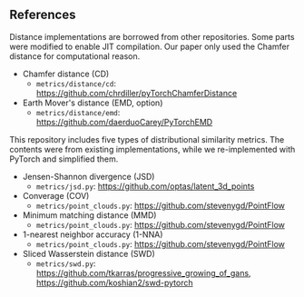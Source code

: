 ## References

Distance implementations are borrowed from other repositories. Some parts were modified to enable JIT compilation. Our paper only used the Chamfer distance for computational reason.
* Chamfer distance (CD)
  * `metrics/distance/cd`: https://github.com/chrdiller/pyTorchChamferDistance
* Earth Mover's distance (EMD, option)
  * `metrics/distance/emd`: https://github.com/daerduoCarey/PyTorchEMD

This repository includes five types of distributional similarity metrics. The contents were from existing implementations, while we re-implemented with PyTorch and simplified them.

* Jensen-Shannon divergence (JSD)
  * `metrics/jsd.py`: https://github.com/optas/latent_3d_points
* Converage (COV)
  * `metrics/point_clouds.py`: https://github.com/stevenygd/PointFlow
* Minimum matching distance (MMD)
  * `metrics/point_clouds.py`: https://github.com/stevenygd/PointFlow
* 1-nearest neighbor accuracy (1-NNA)
  * `metrics/point_clouds.py`: https://github.com/stevenygd/PointFlow
* Sliced Wasserstein distance (SWD)
  * `metrics/swd.py`: https://github.com/tkarras/progressive_growing_of_gans, https://github.com/koshian2/swd-pytorch